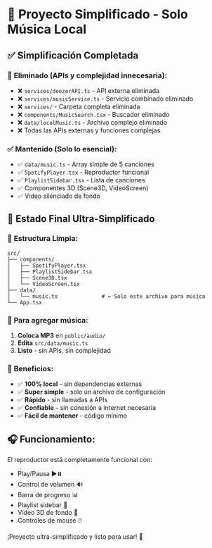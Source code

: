 # 🎵 Proyecto Simplificado - Solo Música Local

## ✅ **Simplificación Completada**

### 🧹 **Eliminado (APIs y complejidad innecesaria):**

- ❌ `services/deezerAPI.ts` - API externa eliminada
- ❌ `services/musicService.ts` - Servicio combinado eliminado
- ❌ `services/` - Carpeta completa eliminada
- ❌ `components/MusicSearch.tsx` - Buscador eliminado
- ❌ `data/localMusic.ts` - Archivo complejo eliminado
- ❌ Todas las APIs externas y funciones complejas

### ✅ **Mantenido (Solo lo esencial):**

- ✅ `data/music.ts` - Array simple de 5 canciones
- ✅ `SpotifyPlayer.tsx` - Reproductor funcional
- ✅ `PlaylistSidebar.tsx` - Lista de canciones
- ✅ Componentes 3D (Scene3D, VideoScreen)
- ✅ Video silenciado de fondo

## 🎯 **Estado Final Ultra-Simplificado**

### 📁 **Estructura Limpia:**

```
src/
├── components/
│   ├── SpotifyPlayer.tsx
│   ├── PlaylistSidebar.tsx
│   ├── Scene3D.tsx
│   └── VideoScreen.tsx
├── data/
│   └── music.ts              # ← Solo este archivo para música
└── App.tsx
```

### 🎵 **Para agregar música:**

1. **Coloca MP3** en `public/audio/`
2. **Edita** `src/data/music.ts`
3. **Listo** - sin APIs, sin complejidad

### 🚀 **Beneficios:**

- ✅ **100% local** - sin dependencias externas
- ✅ **Super simple** - solo un archivo de configuración
- ✅ **Rápido** - sin llamadas a APIs
- ✅ **Confiable** - sin conexión a internet necesaria
- ✅ **Fácil de mantener** - código mínimo

## 🎧 **Funcionamiento:**

El reproductor está completamente funcional con:

- Play/Pausa ▶️⏸️
- Control de volumen 🔊
- Barra de progreso 📊
- Playlist sidebar 📱
- Video 3D de fondo 🎥
- Controles de mouse 🖱️

¡Proyecto ultra-simplificado y listo para usar! 🚀
